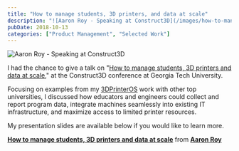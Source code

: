 ```yaml
---
title: "How to manage students, 3D printers, and data at scale"
description: "![Aaron Roy - Speaking at Construct3D](/images/how-to-manage-students-3d-printers-and-data-at-scale-1759632215379.jpeg)  I had the chance to give a talk on \"[Ho"
pubDate: 2018-10-13
categories: ["Product Management", "Selected Work"]
---
```


![Aaron Roy - Speaking at Construct3D](/images/how-to-manage-students-3d-printers-and-data-at-scale-1759632215379.jpeg)

I had the chance to give a talk on "[How to manage students, 3D printers and data at scale](https://construct3d2018.sched.com/event/FVg3/how-to-manage-students-3d-printers-and-data-at-scale)," at the Construct3D conference at Georgia Tech University.

Focusing on examples from my [3DPrinterOS](https://3dprinteros.com) work with other top universities, I discussed how educators and engineers could collect and report program data, integrate machines seamlessly into existing IT infrastructure, and maximize access to limited printer resources.

My presentation slides are available below if you would like to learn more.

**[How to manage students, 3D printers and data at scale](//www.slideshare.net/AaronRoy5/how-to-manage-students-3d-printers-and-data-at-scale "How to manage students, 3D printers and data at scale")** from **[Aaron Roy](https://www.slideshare.net/AaronRoy5)**